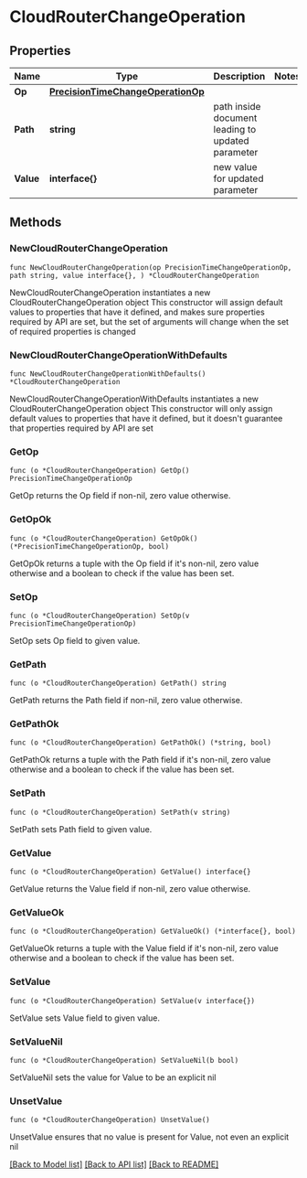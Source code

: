 # CloudRouterChangeOperation

## Properties

Name | Type | Description | Notes
------------ | ------------- | ------------- | -------------
**Op** | [**PrecisionTimeChangeOperationOp**](PrecisionTimeChangeOperationOp.md) |  | 
**Path** | **string** | path inside document leading to updated parameter | 
**Value** | **interface{}** | new value for updated parameter | 

## Methods

### NewCloudRouterChangeOperation

`func NewCloudRouterChangeOperation(op PrecisionTimeChangeOperationOp, path string, value interface{}, ) *CloudRouterChangeOperation`

NewCloudRouterChangeOperation instantiates a new CloudRouterChangeOperation object
This constructor will assign default values to properties that have it defined,
and makes sure properties required by API are set, but the set of arguments
will change when the set of required properties is changed

### NewCloudRouterChangeOperationWithDefaults

`func NewCloudRouterChangeOperationWithDefaults() *CloudRouterChangeOperation`

NewCloudRouterChangeOperationWithDefaults instantiates a new CloudRouterChangeOperation object
This constructor will only assign default values to properties that have it defined,
but it doesn't guarantee that properties required by API are set

### GetOp

`func (o *CloudRouterChangeOperation) GetOp() PrecisionTimeChangeOperationOp`

GetOp returns the Op field if non-nil, zero value otherwise.

### GetOpOk

`func (o *CloudRouterChangeOperation) GetOpOk() (*PrecisionTimeChangeOperationOp, bool)`

GetOpOk returns a tuple with the Op field if it's non-nil, zero value otherwise
and a boolean to check if the value has been set.

### SetOp

`func (o *CloudRouterChangeOperation) SetOp(v PrecisionTimeChangeOperationOp)`

SetOp sets Op field to given value.


### GetPath

`func (o *CloudRouterChangeOperation) GetPath() string`

GetPath returns the Path field if non-nil, zero value otherwise.

### GetPathOk

`func (o *CloudRouterChangeOperation) GetPathOk() (*string, bool)`

GetPathOk returns a tuple with the Path field if it's non-nil, zero value otherwise
and a boolean to check if the value has been set.

### SetPath

`func (o *CloudRouterChangeOperation) SetPath(v string)`

SetPath sets Path field to given value.


### GetValue

`func (o *CloudRouterChangeOperation) GetValue() interface{}`

GetValue returns the Value field if non-nil, zero value otherwise.

### GetValueOk

`func (o *CloudRouterChangeOperation) GetValueOk() (*interface{}, bool)`

GetValueOk returns a tuple with the Value field if it's non-nil, zero value otherwise
and a boolean to check if the value has been set.

### SetValue

`func (o *CloudRouterChangeOperation) SetValue(v interface{})`

SetValue sets Value field to given value.


### SetValueNil

`func (o *CloudRouterChangeOperation) SetValueNil(b bool)`

 SetValueNil sets the value for Value to be an explicit nil

### UnsetValue
`func (o *CloudRouterChangeOperation) UnsetValue()`

UnsetValue ensures that no value is present for Value, not even an explicit nil

[[Back to Model list]](../README.md#documentation-for-models) [[Back to API list]](../README.md#documentation-for-api-endpoints) [[Back to README]](../README.md)


